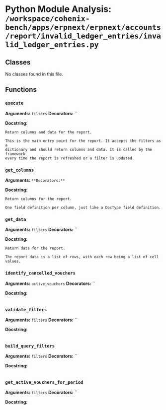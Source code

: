 # Python Module Analysis: `/workspace/cohenix-bench/apps/erpnext/erpnext/accounts/report/invalid_ledger_entries/invalid_ledger_entries.py`

## Classes

No classes found in this file.


## Functions

### `execute`
**Arguments:** `filters`
**Decorators:** ``

**Docstring:**
```
Return columns and data for the report.

This is the main entry point for the report. It accepts the filters as a
dictionary and should return columns and data. It is called by the framework
every time the report is refreshed or a filter is updated.
```
### `get_columns`
**Arguments:** ``
**Decorators:** ``

**Docstring:**
```
Return columns for the report.

One field definition per column, just like a DocType field definition.
```
### `get_data`
**Arguments:** `filters`
**Decorators:** ``

**Docstring:**
```
Return data for the report.

The report data is a list of rows, with each row being a list of cell values.
```
### `identify_cancelled_vouchers`
**Arguments:** `active_vouchers`
**Decorators:** ``

**Docstring:**
```

```
### `validate_filters`
**Arguments:** `filters`
**Decorators:** ``

**Docstring:**
```

```
### `build_query_filters`
**Arguments:** `filters`
**Decorators:** ``

**Docstring:**
```

```
### `get_active_vouchers_for_period`
**Arguments:** `filters`
**Decorators:** ``

**Docstring:**
```

```

